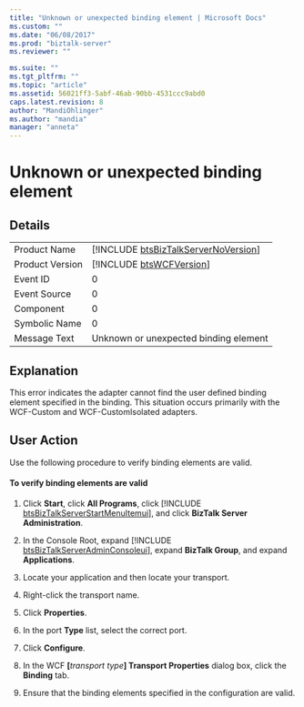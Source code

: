 ```yaml
---
title: "Unknown or unexpected binding element | Microsoft Docs"
ms.custom: ""
ms.date: "06/08/2017"
ms.prod: "biztalk-server"
ms.reviewer: ""

ms.suite: ""
ms.tgt_pltfrm: ""
ms.topic: "article"
ms.assetid: 56021ff3-5abf-46ab-90bb-4531ccc9abd0
caps.latest.revision: 8
author: "MandiOhlinger"
ms.author: "mandia"
manager: "anneta"
---
```

# Unknown or unexpected binding element
## Details  

|                 |                                                                                     |
|-----------------|-------------------------------------------------------------------------------------|
|  Product Name   | [!INCLUDE [btsBizTalkServerNoVersion](../includes/btsbiztalkservernoversion-md.md)] |
| Product Version |             [!INCLUDE [btsWCFVersion](../includes/btswcfversion-md.md)]             |
|    Event ID     |                                          0                                          |
|  Event Source   |                                          0                                          |
|    Component    |                                          0                                          |
|  Symbolic Name  |                                          0                                          |
|  Message Text   |                        Unknown or unexpected binding element                        |

## Explanation  
 This error indicates the adapter cannot find the user defined binding element specified in the binding. This situation occurs primarily with the WCF-Custom and WCF-CustomIsolated adapters.  

## User Action  
 Use the following procedure to verify binding elements are valid.  

#### To verify binding elements are valid  

1. Click <strong>Start</strong>, click <strong>All Programs</strong>, click [!INCLUDE [btsBizTalkServerStartMenuItemui](../includes/btsbiztalkserverstartmenuitemui-md.md)], and click <strong>BizTalk Server Administration</strong>.  

2. In the Console Root, expand [!INCLUDE [btsBizTalkServerAdminConsoleui](../includes/btsbiztalkserveradminconsoleui-md.md)], expand <strong>BizTalk Group</strong>, and expand  <strong>Applications</strong>.  

3. Locate your application and then locate your transport.  

4. Right-click the transport name.  

5. Click **Properties**.  

6. In the port **Type** list, select the correct port.  

7. Click **Configure**.  

8. In the WCF <strong>[</strong><em>transport type</em><strong>] Transport Properties</strong> dialog box, click the <strong>Binding</strong> tab.  

9. Ensure that the binding elements specified in the configuration are valid.
